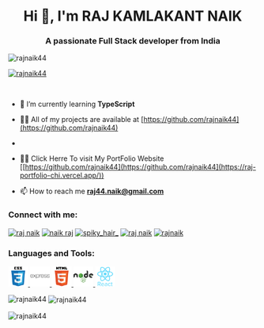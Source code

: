 <h1 align="center">Hi 👋, I'm RAJ KAMLAKANT NAIK</h1>
<h3 align="center">A passionate Full Stack developer from India</h3>

<p align="left"> <img src="https://komarev.com/ghpvc/?username=rajnaik44&label=Profile%20views&color=0e75b6&style=flat" alt="rajnaik44" /> </p>

<p align="left"> <a href="https://github.com/ryo-ma/github-profile-trophy"><img src="https://github-profile-trophy.vercel.app/?username=rajnaik44" alt="rajnaik44" /></a> </p>

<p align="left"> <a href="https://twitter.com/" target="blank"><img src="https://img.shields.io/twitter/follow/?logo=twitter&style=for-the-badge" alt="" /></a> </p>

- 🌱 I’m currently learning **TypeScript**

- 👨‍💻 All of my projects are available at [https://github.com/rajnaik44](https://github.com/rajnaik44)
- 
- 👨‍💻 Click Herre To visit My PortFolio Website [[https://github.com/rajnaik44](https://github.com/rajnaik44](https://raj-portfolio-chi.vercel.app/))

- 📫 How to reach me **raj44.naik@gmail.com**

<h3 align="left">Connect with me:</h3>
<p align="left">
<a href="https://linkedin.com/in/raj naik" target="blank"><img align="center" src="https://raw.githubusercontent.com/rahuldkjain/github-profile-readme-generator/master/src/images/icons/Social/linked-in-alt.svg" alt="raj naik" height="30" width="40" /></a>
<a href="https://fb.com/naik raj" target="blank"><img align="center" src="https://raw.githubusercontent.com/rahuldkjain/github-profile-readme-generator/master/src/images/icons/Social/facebook.svg" alt="naik raj" height="30" width="40" /></a>
<a href="https://instagram.com/spiky_hair_" target="blank"><img align="center" src="https://raw.githubusercontent.com/rahuldkjain/github-profile-readme-generator/master/src/images/icons/Social/instagram.svg" alt="spiky_hair_" height="30" width="40" /></a>
<a href="https://www.youtube.com/c/raj naik" target="blank"><img align="center" src="https://raw.githubusercontent.com/rahuldkjain/github-profile-readme-generator/master/src/images/icons/Social/youtube.svg" alt="raj naik" height="30" width="40" /></a>
<a href="https://www.leetcode.com/rajnaik" target="blank"><img align="center" src="https://raw.githubusercontent.com/rahuldkjain/github-profile-readme-generator/master/src/images/icons/Social/leet-code.svg" alt="rajnaik" height="30" width="40" /></a>
</p>

<h3 align="left">Languages and Tools:</h3>
<p align="left"> <a href="https://www.w3schools.com/css/" target="_blank" rel="noreferrer"> <img src="https://raw.githubusercontent.com/devicons/devicon/master/icons/css3/css3-original-wordmark.svg" alt="css3" width="40" height="40"/> </a> <a href="https://expressjs.com" target="_blank" rel="noreferrer"> <img src="https://raw.githubusercontent.com/devicons/devicon/master/icons/express/express-original-wordmark.svg" alt="express" width="40" height="40"/> </a> <a href="https://www.w3.org/html/" target="_blank" rel="noreferrer"> <img src="https://raw.githubusercontent.com/devicons/devicon/master/icons/html5/html5-original-wordmark.svg" alt="html5" width="40" height="40"/> </a> <a href="https://nodejs.org" target="_blank" rel="noreferrer"> <img src="https://raw.githubusercontent.com/devicons/devicon/master/icons/nodejs/nodejs-original-wordmark.svg" alt="nodejs" width="40" height="40"/> </a><a href="https://reactjs.org/" target="_blank" rel="noreferrer"> <img src="https://raw.githubusercontent.com/devicons/devicon/master/icons/react/react-original-wordmark.svg" alt="react" width="40" height="40"/> </a> </p>

<p><img align="left" src="https://github-readme-stats.vercel.app/api/top-langs?username=rajnaik44&show_icons=true&locale=en&layout=compact" alt="rajnaik44" /></p>

<p>&nbsp;<img align="center" src="https://github-readme-stats.vercel.app/api?username=rajnaik44&show_icons=true&locale=en" alt="rajnaik44" /></p>

<p><img align="center" src="https://github-readme-streak-stats.herokuapp.com/?user=rajnaik44&" alt="rajnaik44" /></p>
